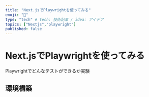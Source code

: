 ```yaml
---
title: "Next.jsでPlaywrightを使ってみる"
emoji: "🕌"
type: "tech" # tech: 技術記事 / idea: アイデア
topics: ["Nextjs","playwright"]
published: false
---
```

# Next.jsでPlaywrightを使ってみる
Playwrightでどんなテストができるか実験

## 環境構築
